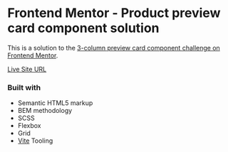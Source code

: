 # Frontend Mentor - Product preview card component solution

This is a solution to the [3-column preview card component challenge on Frontend Mentor](https://www.frontendmentor.io/challenges/3column-preview-card-component-pH92eAR2-).

[Live Site URL](https://fe-3-column-preview-card.vercel.app/)

### Built with

- Semantic HTML5 markup
- BEM methodology
- SCSS
- Flexbox
- Grid
- [Vite](https://vitejs.dev/) Tooling